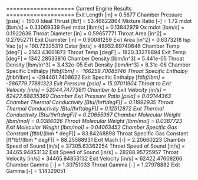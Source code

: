 ==================== Current Engine Results ====================
Exit Length [in] = 0.5677
Chamber Pressure [psia] = 150.0
Ideal Thrust [lbf] = 53.46622864
Mixture Ratio [-] = 1.72
mdot [lbm/s] = 0.33069339
Fuel mdot [lbm/s] = 0.13842979
Ox mdot [lbm/s] = 0.1922636
Throat Diameter [in] = 0.59657771
Throat Area [in^2] = 0.27952711
Exit Diameter [in] = 0.90081259
Exit Area [in^2] = 0.6373218
Isp Vac [s] = 190.72325319
Cstar [in/s] = 48952.69740646
Chamber Temp [degF] = 2143.43661872
Throat Temp [degF] = 1820.33278894
Exit Temp [degF] = 1342.28533816
Chamber Density [lbm/in^3] = 5.441e-05
Throat Density [lbm/in^3] = 3.432e-05
Exit Density [lbm/in^3] = 8.31e-06
Chamber Specific Enthalpy [ft*lbf/lbm] = -166259.70085146
Throat Specific Enthalpy [ft*lbf/lbm] = -294461.7408622
Exit Specific Enthalpy [ft*lbf/lbm] = -586779.77881323
Exit Pressure [psia] = 15.07011904
Throat to Exit Velocity [in/s] = 52044.74773811
Chamber to Exit Velocity [in/s] = 62422.68835369
Chamber Exit Pressure Ratio [psia] = 0.00144363
Chamber Thermal Conductivity [Btu/(hr*ft*degF)] = 0.11992935
Throat Thermal Conductivity [Btu/(hr*ft*degF)] = 0.12512872
Exit Thermal Conductivity [Btu/(hr*ft*degF)] = 0.20655967
Chamber Molecular Weight [lbm/mol] = 0.0386026
Throat Molecular Weight [lbm/mol] = 0.0387723
Exit Molecular Weight [lbm/mol] = 0.04063452
Chamber Specific Gas Constant [ft*lbf/(lbm * degF)] = 83.84268898
Throat Specific Gas Constant [ft*lbf/(lbm * degF)] = 88.25588931
Exit Mach [-] = 2.20660223
Chamber Speed of Sound [in/s] = 37305.63362254
Throat Speed of Sound [in/s] = 34465.94853132
Exit Speed of Sound [in/s] = 28288.95725957
Throat Velocity [in/s] = 34465.94853132
Exit Velocity [in/s] = 62422.47609266
Chamber Gamma [-] = 1.30751033
Throat Gamma [-] = 1.27978882
Exit Gamma [-] = 1.14329051

